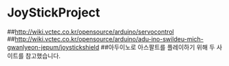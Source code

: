 # JoyStickProject
##http://wiki.vctec.co.kr/opensource/arduino/servocontrol
##http://wiki.vctec.co.kr/opensource/arduino/adu-ino-swildeu-mich-gwanlyeon-jepum/joystickshield
##아두이노로 아스팔트를 플레이하기 위해 두 사이트를 참고했습니다.
